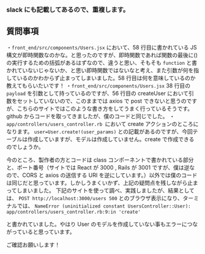 ### slack にも記載してあるので、重複します。

## 質問事項

・`front_end/src/components/Users.jsx` において、58 行目に書かれている JS 構文が即時関数なのかな。と思ったのですが、即時関数であれば関数の最後に()の実行するための括弧があるはずなので、違うと思い、そもそも `function` と書かれていないじゃないか、と思い即時関数ではないなと考え、また引数が何を指しているのかわからず止まってしまいました。58 行目は何を意味しているのか教えてもらいたいです！
・`front_end/src/components/Users.jsx` 38 行目の `payload` を引数として持っているのですが、56 行目の createUser において引数をセットしていないので、このままでは axios で post できないと思うのですが、こちらのサイトではこのような書き方をしてうまく行っているそうです。github からコードを取ってきましたが、僕のコードと同じでした。
・`app/controllers/users_controller.rb `において create アクションのところになります。
`user=User.create!(user_params)`
との記載があるのですが、今回テーブルは作成していますが、モデルは作成していません。create で作成できるのでしょうか。

今のところ、製作者の方とコードは class コンポーネントで書かれている部分と、ポート番号（サイトでは React が 3000 , Rails が 3001 ですが、僕は逆なので、CORS と axios の送信する URI を逆にしています。）以外では僕のコードは同じだと思っています。しかしうまくいかず、上記の疑問点を残しながら止まってしまいました。
下記のサイトを使って調べ、実践しましたが、結果としては、
`POST http://localhost:3000/users 500`
とのブラウザ表示になり、ターミナルでは、
`NameError (uninitialized constant UsersController::User):`
`app/controllers/users_controller.rb:9:in 'create'`

と書かれていました。やはり User のモデルを作成していない事もエラーにつながっていると思っています。

ご確認お願いします！
